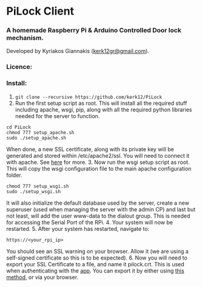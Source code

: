 # PiLock Client
### A homemade Raspberry Pi & Arduino Controlled Door lock mechanism.
Developed by Kyriakos Giannakis (kerk12gr@gmail.com).

### Licence:


### Install:
1. ```git clone --recursive https://github.com/kerk12/PiLock```
2. Run the first setup script as root. This will install all the required stuff including apache, wsgi, pip, along with all the required python libraries needed for the server to function.
```
cd PiLock
chmod 777 setup_apache.sh
sudo ./setup_apache.sh
```
When done, a new SSL certificate, along with its private key will be generated and stored within /etc/apache2/ssl. You will need to connect it with apache. See [here](https://hallard.me/enable-ssl-for-apache-server-in-5-minutes/) for more.
3. Now run the wsgi setup script as root. This will copy the wsgi configuration file to the main apache configuration folder.
```
chmod 777 setup_wsgi.sh
sudo ./setup_wsgi.sh
```
It will also initialize the default database used by the server, create a new superuser (used when managing the server with the admin CP) and last but not least, will add the user www-data to the dialout group. This is needed for accessing the Serial Port of the RPi.
4. Your system will now be restarted.
5. After your system has restarted, navigate to:
```
https://<your_rpi_ip>
```
You should see an SSL warning on your browser. Allow it (we are using a self-signed certificate so this is to be expected).
6. Now you will need to export your SSL Certificate to a file, and name it pilock.crt. This is used when authenticating with the [app](https://github.com/kerk12/PiLockApp). You can export it by either using [this method](https://superuser.com/questions/97201/how-to-save-a-remote-server-ssl-certificate-locally-as-a-file), or via your browser. 